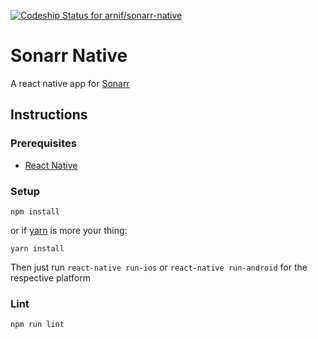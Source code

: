 [ ![Codeship Status for arnif/sonarr-native](https://codeship.com/projects/28f492c0-26c2-0134-435a-0ee1950dc067/status?branch=master)](https://codeship.com/projects/162127)


# Sonarr Native

A react native app for [Sonarr](https://sonarr.tv/)

## Instructions

### Prerequisites
* [React Native](https://facebook.github.io/react-native/)

### Setup
```
npm install
```

or if [yarn](https://yarnpkg.com/) is more your thing:

```
yarn install
```

Then just run `react-native run-ios` or `react-native run-android` for the respective platform


### Lint

```
npm run lint
```
